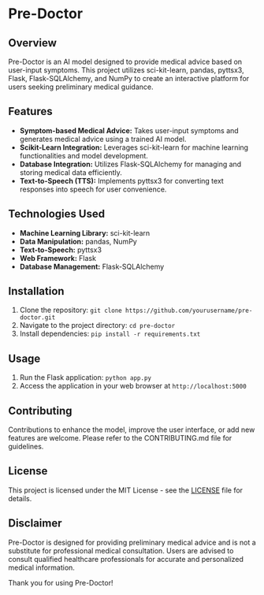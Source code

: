 # Pre-Doctor

## Overview
Pre-Doctor is an AI model designed to provide medical advice based on user-input symptoms. This project utilizes sci-kit-learn, pandas, pyttsx3, Flask, Flask-SQLAlchemy, and NumPy to create an interactive platform for users seeking preliminary medical guidance.

## Features
- **Symptom-based Medical Advice:** Takes user-input symptoms and generates medical advice using a trained AI model.
- **Scikit-Learn Integration:** Leverages sci-kit-learn for machine learning functionalities and model development.
- **Database Integration:** Utilizes Flask-SQLAlchemy for managing and storing medical data efficiently.
- **Text-to-Speech (TTS):** Implements pyttsx3 for converting text responses into speech for user convenience.

## Technologies Used
- **Machine Learning Library:** sci-kit-learn
- **Data Manipulation:** pandas, NumPy
- **Text-to-Speech:** pyttsx3
- **Web Framework:** Flask
- **Database Management:** Flask-SQLAlchemy

## Installation
1. Clone the repository: `git clone https://github.com/yourusername/pre-doctor.git`
2. Navigate to the project directory: `cd pre-doctor`
3. Install dependencies: `pip install -r requirements.txt`

## Usage
1. Run the Flask application: `python app.py`
2. Access the application in your web browser at `http://localhost:5000`

## Contributing
Contributions to enhance the model, improve the user interface, or add new features are welcome. Please refer to the CONTRIBUTING.md file for guidelines.

## License
This project is licensed under the MIT License - see the [LICENSE](LICENSE) file for details.

## Disclaimer
Pre-Doctor is designed for providing preliminary medical advice and is not a substitute for professional medical consultation. Users are advised to consult qualified healthcare professionals for accurate and personalized medical information.

Thank you for using Pre-Doctor!
